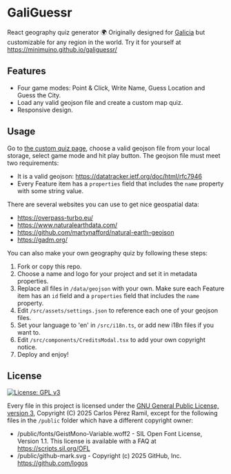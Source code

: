 # GaliGuessr

React geography quiz generator 🌍 Originally designed for [Galicia](https://en.wikipedia.org/wiki/Galicia_(Spain)) but customizable for any region in the world. Try it for yourself at https://minimuino.github.io/galiguessr/

## Features

- Four game modes: Point & Click, Write Name, Guess Location and Guess the City.
- Load any valid geojson file and create a custom map quiz.
- Responsive design.

## Usage

Go to [the custom quiz page](https://minimuino.github.io/galiguessr/#/custom-quiz), choose a valid geojson file from your local storage, select game mode and hit play button. The geojson file must meet two requirements:
- It is a valid geojson: https://datatracker.ietf.org/doc/html/rfc7946
- Every Feature item has a `properties` field that includes the `name` property with some string value.

There are several websites you can use to get nice geospatial data:
- https://overpass-turbo.eu/
- https://www.naturalearthdata.com/
- https://github.com/martynafford/natural-earth-geojson
- https://gadm.org/

You can also make your own geography quiz by following these steps:
1. Fork or copy this repo.
2. Choose a name and logo for your project and set it in metadata properties.
3. Replace all files in `/data/geojson` with your own. Make sure each Feature item has an `id` field and a `properties` field that includes the `name` property.
4. Edit `/src/assets/settings.json` to reference each one of your geojson files.
5. Set your language to 'en' in `/src/i18n.ts`, or add new i18n files if you want to.
6. Edit `/src/components/CreditsModal.tsx` to add your own copyright notice.
7. Deploy and enjoy!

## License

[![License: GPL v3](https://img.shields.io/badge/License-GPL%20v3-blue.svg)](https://www.gnu.org/licenses/gpl-3.0)

Every file in this project is licensed under the [GNU General Public License, version 3](https://www.gnu.org/licenses/gpl-3.0), Copyright (C) 2025 Carlos Pérez Ramil, except for the following files in the `/public` folder which have a different copyright owner:
  - /public/fonts/GeistMono-Variable.woff2 - SIL Open Font License, Version 1.1. This license is available with a FAQ at https://scripts.sil.org/OFL
  - /public/github-mark.svg - Copyright (c) 2025 GitHub, Inc. https://github.com/logos
